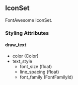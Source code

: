 ## IconSet
FontAwesome IconSet.

### Styling Attributes
#### draw_text
- color (Color)
- text_style
    - font_size (float)
    - line_spacing (float)
    - font_family (FontFamilyId)